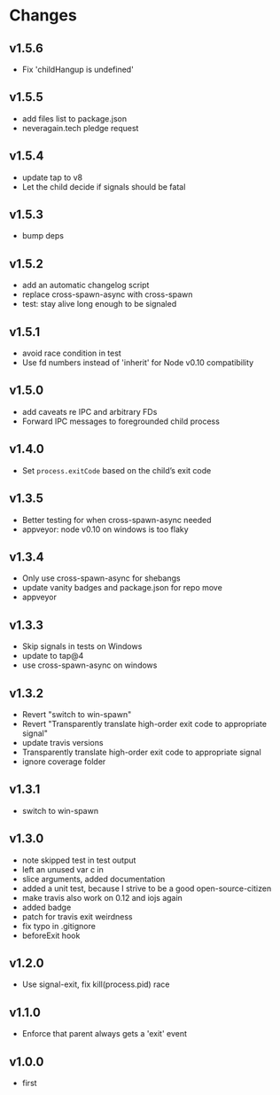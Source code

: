 # Changes


## v1.5.6

* Fix 'childHangup is undefined'

## v1.5.5

* add files list to package.json
* neveragain.tech pledge request

## v1.5.4

* update tap to v8
* Let the child decide if signals should be fatal

## v1.5.3

* bump deps

## v1.5.2

* add an automatic changelog script
* replace cross-spawn-async with cross-spawn
* test: stay alive long enough to be signaled

## v1.5.1

* avoid race condition in test
* Use fd numbers instead of 'inherit' for Node v0.10 compatibility

## v1.5.0

* add caveats re IPC and arbitrary FDs
* Forward IPC messages to foregrounded child process

## v1.4.0

* Set `process.exitCode` based on the child’s exit code

## v1.3.5

* Better testing for when cross-spawn-async needed
* appveyor: node v0.10 on windows is too flaky

## v1.3.4

* Only use cross-spawn-async for shebangs
* update vanity badges and package.json for repo move
* appveyor

## v1.3.3

* Skip signals in tests on Windows
* update to tap@4
* use cross-spawn-async on windows

## v1.3.2

* Revert "switch to win-spawn"
* Revert "Transparently translate high-order exit code to appropriate signal"
* update travis versions
* Transparently translate high-order exit code to appropriate signal
* ignore coverage folder

## v1.3.1

* switch to win-spawn

## v1.3.0

* note skipped test in test output
* left an unused var c in
* slice arguments, added documentation
* added a unit test, because I strive to be a good open-source-citizen
* make travis also work on 0.12 and iojs again
* added badge
* patch for travis exit weirdness
* fix typo in .gitignore
* beforeExit hook

## v1.2.0

* Use signal-exit, fix kill(process.pid) race

## v1.1.0

* Enforce that parent always gets a 'exit' event

## v1.0.0

* first
